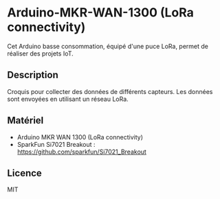 # Arduino-MKR-WAN-1300 (LoRa connectivity)

Cet Arduino basse consommation, équipé d'une puce LoRa, permet de réaliser des projets IoT.

## Description
Croquis pour collecter des données de différents capteurs. Les données sont envoyées en utilisant un réseau LoRa.

## Matériel
* Arduino MKR WAN 1300 (LoRa connectivity)
* SparkFun Si7021 Breakout : https://github.com/sparkfun/Si7021_Breakout

## Licence
MIT
